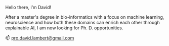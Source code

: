 Hello there, I’m David!  

After a master's degree in bio-informatics with a focus on machine learning, neuroscience and how both these domains can enrich each other through explainable AI, I am now looking for Ph. D. opportunities.  

📫 pro.david.lambert@gmail.com
